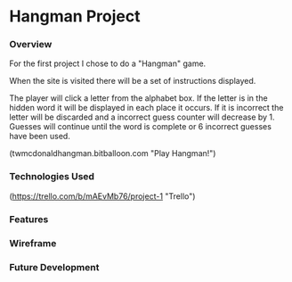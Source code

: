 # Hangman Project
### Overview

For the first project I chose to do a "Hangman" game.

When the site is visited there will be a set of instructions displayed.

The player will click a letter from the alphabet box. If the letter is in the hidden word it will be displayed in each place it occurs. If it is incorrect the letter will be discarded and a incorrect guess counter will decrease by 1. Guesses will continue until the word is complete or 6 incorrect guesses have been used.

(twmcdonaldhangman.bitballoon.com "Play Hangman!")

### Technologies Used

(https://trello.com/b/mAEvMb76/project-1 "Trello")

### Features

### Wireframe

### Future Development
